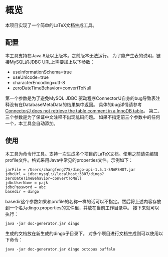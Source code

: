 # 概览

本项目实现了一个简单的LaTeX文档生成工具。

## 配置

本工具支持在Java 8及以上版本。之前版本无法运行。
为了能产生表的说明，链接MySQL的JDBC URL上需要加上以下参数：

- useInformationSchema=true
- useUnicode=true
- characterEncoding=utf-8
- zeroDateTimeBehavior=convertToNull

第一个参数是为了避免MySQL JDBC
驱动程序Connector/J自身的bug导致表注释没有在DatabaseMetaData的结果集中返回。
具体的bug详情请参考[Connector/J does not retrieve the table comment in a
InnoDB table][1]。 第二、三个参数是为了保证中文注释不出现乱码问题。
如果不指定前三个参数中的任何一个，本工具会自动添加。

## 使用

本工具为命令行工具。支持一次生成多个项目的LaTeX文档。使用之前请先编辑profile文件。格式采用Java中常见的properties文件。示例如下：

    jarFile = /Users/zhangfeng775/dingo-api-1.5.1-SNAPSHOT.jar
    jdbcUrl = jdbc:mysql://localhost:3307/dingo?zeroDateTimeBehavior=convertToNull
    jdbcUserName = pajk
    jdbcPassword = abc
    basedir = dingo

basedir这个参数如果和profile的名称一样的话可以不指定。然后将上述内容存放到一个名为dingo.properties的文件里，并放在当前工作目录中。
接下来就可以执行：

    java -jar doc-generator.jar dingo

生成的文档放在新生成的dingo子目录下。
对多个项目进行文档生成则可以使用以下命令：

    java -jar doc-generator.jar dingo octopus buffalo


[1]: https://bugs.mysql.com/bug.php?id=65213
